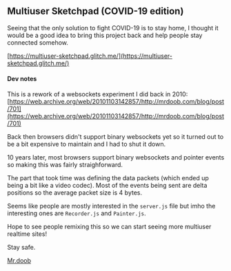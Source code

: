 ## Multiuser Sketchpad (COVID-19 edition)

Seeing that the only solution to fight COVID-19 is to stay home, I thought it would be a good idea to bring this project back and help people stay connected somehow.

[https://multiuser-sketchpad.glitch.me/](https://multiuser-sketchpad.glitch.me/)

#### Dev notes

This is a rework of a websockets experiment I did back in 2010:
[https://web.archive.org/web/20101103142857/http://mrdoob.com/blog/post/701](https://web.archive.org/web/20101103142857/http://mrdoob.com/blog/post/701)

Back then browsers didn't support binary websockets yet so it turned out to be a bit expensive to maintain and I had to shut it down.

10 years later, most browsers support binary websockets and pointer events so making this was fairly straighforward.

The part that took time was defining the data packets (which ended up being a bit like a video codec). Most of the events being sent are delta positions so the average packet size is 4 bytes.

Seems like people are mostly interested in the `server.js` file but imho the interesting ones are `Recorder.js` and `Painter.js`.

Hope to see people remixing this so we can start seeing more multiuser realtime sites!

Stay safe.

[Mr.doob](https://mrdoob.com/)